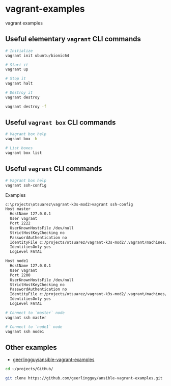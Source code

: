 # vagrant-examples
vagrant examples

## Useful elementary `vagrant` CLI commands

```sh
# Initialize 
vagrant init ubuntu/bionic64

# Start it
vagrant up

# Stop it
vagrant halt

# Destroy it
vagrant destroy

vagrant destroy -f
```

## Useful `vagrant box` CLI commands

```sh
# Vagrant box help
vagrant box -h

# List boxes
vagrant box list
```

## Useful `vagrant` CLI commands

```sh
# Vagrant box help
vagrant ssh-config
```

Examples

```sh
c:\projects\otsuarez\vagrant-k3s-mod2>vagrant ssh-config
Host master
  HostName 127.0.0.1
  User vagrant
  Port 2222
  UserKnownHostsFile /dev/null
  StrictHostKeyChecking no
  PasswordAuthentication no
  IdentityFile c:/projects/otsuarez/vagrant-k3s-mod2/.vagrant/machines/master/virtualbox/private_key
  IdentitiesOnly yes
  LogLevel FATAL

Host node1
  HostName 127.0.0.1
  User vagrant
  Port 2200
  UserKnownHostsFile /dev/null
  StrictHostKeyChecking no
  PasswordAuthentication no
  IdentityFile c:/projects/otsuarez/vagrant-k3s-mod2/.vagrant/machines/node1/virtualbox/private_key
  IdentitiesOnly yes
  LogLevel FATAL
```

```sh
# Connect to `master` node
vagrant ssh master

# Connect to `node1` node
vagrant ssh node1
```

## Other examples

* [geerlingguy/ansible-vagrant-examples](https://github.com/geerlingguy/ansible-vagrant-examples)

```sh
cd ~/projects/GitHub/

git clone https://github.com/geerlingguy/ansible-vagrant-examples.git
```

